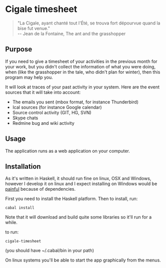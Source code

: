 # Cigale timesheet

> "La Cigale, ayant chanté tout l'Été, se trouva fort dépourvue quand la bise fut venue."  
>	-- Jean de la Fontaine, The ant and the grasshopper

## Purpose

If you need to give a timesheet of your activities in the previous month for your work, but you didn't collect the information of what you were doing, when (like the grasshopper in the tale, who didn't plan for winter), then this program may help you.

It will look at traces of your past activity in your system. Here are the event sources that it will take into account:

* The emails you sent (mbox format, for instance Thunderbird)
* Ical sources (for instance Google calendar)
* Source control activity (GIT, HG, SVN)
* Skype chats
* Redmine bug and wiki activity

## Usage

The application runs as a web application on your computer.

## Installation

As it's written in Haskell, it should run fine on linux, OSX and Windows, however I develop it on linux and I expect installing on Windows would be [painful][] because of dependencies.

First you need to install the Haskell platform. Then to install, run:

	cabal install

Note that it will download and build quite some libraries so it'll run for a while.

to run:

	cigale-timesheet

(you should have ~/.cabal/bin in your path)

On linux systems you'll be able to start the app graphically from the menus.

[painful]: https://plus.google.com/108801936173059193561/posts/PE3TiGMkUx2
